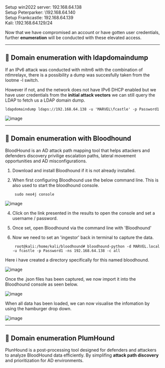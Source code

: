 Setup win2022 server: 192.168.64.138  
Setup Peterparker: \192.168.64.140  
Setup Frankcastle: 192.168.64.139  
Kali: \192.168.64.129/24  

Now that we have compromised an account or have gotten user credentials, further **enumeration** will be conducted with these elevated access.

---

## 🚩 Domain enumeration with ldapdomaindump  

If an IPv6 attack was conducted with mitm6 with the combination of ntlmrelayx, there is a possibility a dump was succesfully taken from the lootme -l switch.  

However if not, and the network does not have IPv6 DHCP enabled but we have user credentials from the **initial attack vectors** we can still query the LDAP to fetch us a LDAP domain dump.

    ldapdomaindump ldaps://192.168.64.138 -u 'MARVEL\fcastle' -p Password1

![image](https://github.com/user-attachments/assets/8e4726f9-f194-41f6-b462-0f3a7380eb3b)

---

## 🚩 Domain enumeration with Bloodhound
BloodHound is an AD attack path mapping tool that helps attackers and defenders discovery privilige escalation paths, lateral movement opportunities and AD misconfigurations.  

1. Download and install Bloodhound if it is not already installed.  
2. When first configuring Bloodhound use the below command line. This is also used to start the bloodhound console.  

        sudo neo4j console
![image](https://github.com/user-attachments/assets/79d06ce1-3d4c-4ae2-979b-aefed4fa919b)

4. Click on the link presented in the results to open the console and set a username / password.
5. Once set, open Bloodhound via the command line with 'Bloodhound'
6. Now we need to set an 'ingestor' back in terminal to capture the data.

        root@kali:/home/kali/bloodhound# bloodhound-python -d MARVEL.local -u fcastle -p Password1 -ns 192.168.64.138 -c all

Here i have created a directory specifically for this named bloodhound.  

![image](https://github.com/user-attachments/assets/877d6af9-3c85-4913-882d-31953ca84dc4)

Once the .json files has been captured, we now import it into the Bloodhound console as seen below.  

![image](https://github.com/user-attachments/assets/194f69b9-68d0-4419-a906-d02d693daa7c)

When all data has been loaded, we can now visualise the infomation by using the hamburger drop down.  

![image](https://github.com/user-attachments/assets/e897e37e-c646-4b6e-b31d-8deaa9d909c1)

---

## 🚩 Domain enumeration PlumHound  
PlunHound is a post-processing tool designed for defenders and attackers to analyze BloodHound data efficiently. By simplifing **attack path discovery** and prioritization for AD environments.


